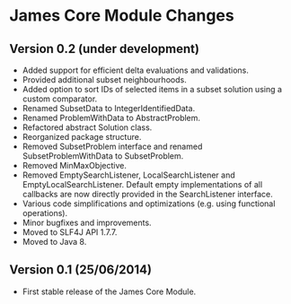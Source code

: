 James Core Module Changes
=========================


Version 0.2 (under development)
-------------------------------

 - Added support for efficient delta evaluations and validations.
 - Provided additional subset neighbourhoods.
 - Added option to sort IDs of selected items in a subset solution using a custom comparator.
 - Renamed SubsetData to IntegerIdentifiedData.
 - Renamed ProblemWithData to AbstractProblem.
 - Refactored abstract Solution class.
 - Reorganized package structure.
 - Removed SubsetProblem interface and renamed SubsetProblemWithData to SubsetProblem.
 - Removed MinMaxObjective.
 - Removed EmptySearchListener, LocalSearchListener and EmptyLocalSearchListener. Default empty implementations of all callbacks are now directly provided in the SearchListener interface.
 - Various code simplifications and optimizations (e.g. using functional operations).
 - Minor bugfixes and improvements.
 - Moved to SLF4J API 1.7.7.
 - Moved to Java 8.


Version 0.1 (25/06/2014)
------------------------

 - First stable release of the James Core Module.